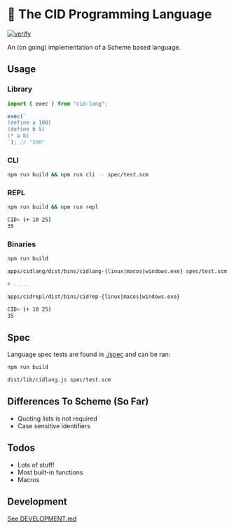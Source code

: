 # 🧩 The CID Programming Language

[![verify](https://github.com/kyleect/cid-lang/actions/workflows/ci.yml/badge.svg)](https://github.com/kyleect/cid-lang/actions/workflows/ci.yml)

An (on going) implementation of a Scheme based language.

## Usage

### Library

```typescript
import { exec } from "cid-lang";

exec(`
(define a 100)
(define b 5)
(* a b)
`); // "500"
```

### CLI

```bash
npm run build && npm run cli -- spec/test.scm
```

### REPL

```bash
npm run build && npm run repl

CID> (+ 10 25)
35
```

### Binaries

```bash
npm run build

apps/cidlang/dist/bins/cidlang-{linux|macos|windows.exe} spec/test.scm

# .....

apps/cidrepl/dist/bins/cidrep-{linux|macos|windows.exe}

CID> (+ 10 25)
35
```

## Spec

Language spec tests are found in [./spec](./spec) and can be ran:

```bash
npm run build

dist/lib/cidlang.js spec/test.scm
```

## Differences To Scheme (So Far)

- Quoting lists is not required
- Case sensitive identifiers

## Todos

- Lots of stuff!
- Most built-in functions
- Macros

## Development

[See DEVELOPMENT.md](DEVELOPMENT.md)
